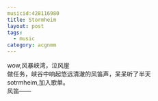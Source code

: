 ```yaml
---
musicid:428116980
title: Stormheim
layout: post
tags:
  - music
category: acgnmm  
---
```

wow,风暴峡湾，泣风崖  
做任务，峡谷中响起悠远清澈的风笛声，呆呆听了半天  
sotrmheim,加入歌单。  
风笛——
